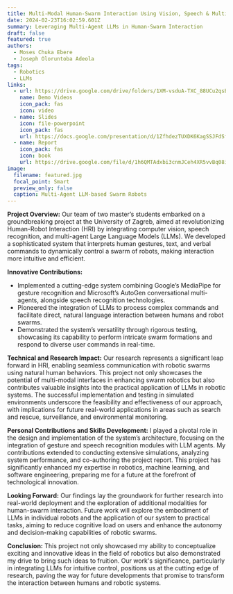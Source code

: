 ```yaml
---
title: Multi-Modal Human-Swarm Interaction Using Vision, Speech & Multi-Agent LLMs
date: 2024-02-23T16:02:59.601Z
summary: L﻿everaging Multi-Agent LLMs in Human-Swarm Interaction
draft: false
featured: true
authors:
  - Moses Chuka Ebere
  - Joseph Oloruntoba Adeola
tags:
  - Robotics
  - LLMs
links:
  - url: https://drive.google.com/drive/folders/1XM-vsduA-TXC_88UCu2qsBz0QXbR68oI?usp=sharing
    name: Demo Videos
    icon_pack: fas
    icon: video
  - name: Slides
    icon: file-powerpoint
    icon_pack: fas
    url: https://docs.google.com/presentation/d/1ZfhdezTUXDK6KagSSJFdSf0vnmEyWE0-/edit?usp=sharing&ouid=102254138578971568363&rtpof=true&sd=true
  - name: Report
    icon_pack: fas
    icon: book
    url: https://drive.google.com/file/d/1h6QMTAdxbi3cnmJCeh4XR5vvBq08i8Fl/view?usp=sharing
image:
  filename: featured.jpg
  focal_point: Smart
  preview_only: false
  caption: Multi-Agent LLM-based Swarm Robots
---
```

**Project Overview:** Our team of two master’s students embarked on a groundbreaking project at the University of Zagreb, aimed at revolutionizing Human-Robot Interaction (HRI) by integrating computer vision, speech recognition, and multi-agent Large Language Models (LLMs). We developed a sophisticated system that interprets human gestures, text, and verbal commands to dynamically control a swarm of robots, making interaction more intuitive and efficient.

**Innovative Contributions:**

* Implemented a cutting-edge system combining Google’s MediaPipe for gesture recognition and Microsoft’s AutoGen conversational multi-agents, alongside speech recognition technologies.
* Pioneered the integration of LLMs to process complex commands and facilitate direct, natural language interaction between humans and robot swarms.
* Demonstrated the system’s versatility through rigorous testing, showcasing its capability to perform intricate swarm formations and respond to diverse user commands in real-time.

**Technical and Research Impact:** Our research represents a significant leap forward in HRI, enabling seamless communication with robotic swarms using natural human behaviors. This project not only showcases the potential of multi-modal interfaces in enhancing swarm robotics but also contributes valuable insights into the practical application of LLMs in robotic systems. The successful implementation and testing in simulated environments underscore the feasibility and effectiveness of our approach, with implications for future real-world applications in areas such as search and rescue, surveillance, and environmental monitoring.

**Personal Contributions and Skills Development:** I played a pivotal role in the design and implementation of the system’s architecture, focusing on the integration of gesture and speech recognition modules with LLM agents. My contributions extended to conducting extensive simulations, analyzing system performance, and co-authoring the project report. This project has significantly enhanced my expertise in robotics, machine learning, and software engineering, preparing me for a future at the forefront of technological innovation.

**Looking Forward:** Our findings lay the groundwork for further research into real-world deployment and the exploration of additional modalities for human-swarm interaction. Future work will explore the embodiment of LLMs in individual robots and the application of our system to practical tasks, aiming to reduce cognitive load on users and enhance the autonomy and decision-making capabilities of robotic swarms.

**Conclusion:** This project not only showcased my ability to conceptualize exciting and innovative ideas in the field of robotics but also demonstrated my drive to bring such ideas to fruition. Our work's significance, particularly in integrating LLMs for intuitive control, positions us at the cutting edge of research, paving the way for future developments that promise to transform the interaction between humans and robotic systems.